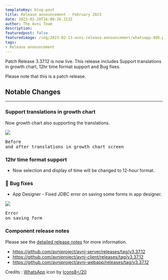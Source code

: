 ```yaml
---
templateKey: blog-post
title: Release announcement - February 2023
date: 2023-02-20T16:00:26.313Z
author: The Avni Team
description:
featuredpost: false
featuredimage: /img/2023-02-13-avni-release-announcement/whatsapp-480.png
tags:
- Release announcement
---
```


Patch Release 3.37.12 is now live. This release includes Support translations in growth chart, 12hr time format support and Bug fixes.

Please note that this is a patch release.


## Notable Changes
---------------------------------------------------------------------------

### Support translations in growth chart
Now growth chart also supporting the translations.

![](/img/2023-02-20-avni-release-announcement/before-after-translation.jpeg)<pre>Before and after translations in growth chart screen</pre>

### 12hr time format support
- Now selection and display of time will be changed to 12-hour format.

### 🐞 Bug fixes
- App Designer - Fixed JDBC error on saving some forms in app designer.

![](/img/2023-02-20-avni-release-announcement/jdbc_error_on_app_designer.png)<pre>Error on saving form</pre>




### Component release notes
Please see the [detailed release notes](https://github.com/avniproject/avni-product/releases/tag/v3.37.12) for more information.

- <a href="https://github.com/avniproject/avni-server/releases/tag/v3.37.12" target="_blank" rel="noopener noreferrer">https://github.com/avniproject/avni-server/releases/tag/v3.37.12</a>
- <a href="https://github.com/avniproject/avni-client/releases/tag/v3.37.12" target="_blank" rel="noopener noreferrer">https://github.com/avniproject/avni-client/releases/tag/v3.37.12</a>
- <a href="https://github.com/avniproject/avni-webapp/releases/tag/v3.37.12" target="_blank" rel="noopener noreferrer">https://github.com/avniproject/avni-webapp/releases/tag/v3.37.12</a>

Credits : <a target="_blank" href="https://icons8.com/icon/30448/whatsapp">WhatsApp</a> icon by <a target="_blank" href="https://icons8.com">Icons8</20